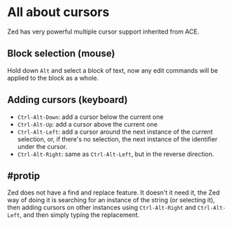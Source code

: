 All about cursors
=================

Zed has very powerful multiple cursor support inherited from ACE.

Block selection (mouse)
-----------------------
Hold down `Alt` and select a block of text, now any edit commands will be
applied to the block as a whole.

Adding cursors (keyboard)
-------------------------

* `Ctrl-Alt-Down`: add a cursor below the current one
* `Ctrl-Alt-Up`: add a cursor above the current one
* `Ctrl-Alt-Left`: add a cursor around the next instance of the current
  selection, or, if there's no selection, the next instance of the identifier
  under the cursor.
* `Ctrl-Alt-Right`: same as `Ctrl-Alt-Left`, but in the reverse direction.

#protip
-------

Zed does not have a find and replace feature. It doesn't it need it, the Zed way
of doing it is searching for an instance of the string (or selecting it), then
adding cursors on other instances using `Ctrl-Alt-Right` and `Ctrl-Alt-Left`,
and then simply typing the replacement.